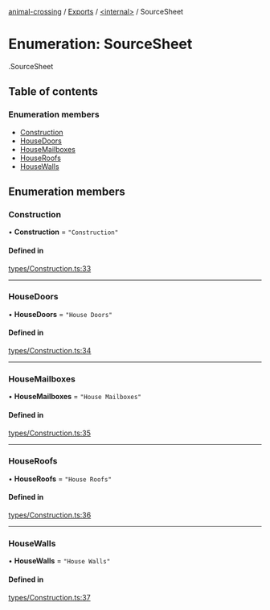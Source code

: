 [animal-crossing](../README.md) / [Exports](../modules.md) / [<internal\>](../modules/internal_.md) / SourceSheet

# Enumeration: SourceSheet

[<internal>](../modules/internal_.md).SourceSheet

## Table of contents

### Enumeration members

- [Construction](internal_.SourceSheet.md#construction)
- [HouseDoors](internal_.SourceSheet.md#housedoors)
- [HouseMailboxes](internal_.SourceSheet.md#housemailboxes)
- [HouseRoofs](internal_.SourceSheet.md#houseroofs)
- [HouseWalls](internal_.SourceSheet.md#housewalls)

## Enumeration members

### Construction

• **Construction** = `"Construction"`

#### Defined in

[types/Construction.ts:33](https://github.com/Norviah/animal-crossing/blob/3810f6b/module/types/Construction.ts#L33)

___

### HouseDoors

• **HouseDoors** = `"House Doors"`

#### Defined in

[types/Construction.ts:34](https://github.com/Norviah/animal-crossing/blob/3810f6b/module/types/Construction.ts#L34)

___

### HouseMailboxes

• **HouseMailboxes** = `"House Mailboxes"`

#### Defined in

[types/Construction.ts:35](https://github.com/Norviah/animal-crossing/blob/3810f6b/module/types/Construction.ts#L35)

___

### HouseRoofs

• **HouseRoofs** = `"House Roofs"`

#### Defined in

[types/Construction.ts:36](https://github.com/Norviah/animal-crossing/blob/3810f6b/module/types/Construction.ts#L36)

___

### HouseWalls

• **HouseWalls** = `"House Walls"`

#### Defined in

[types/Construction.ts:37](https://github.com/Norviah/animal-crossing/blob/3810f6b/module/types/Construction.ts#L37)
